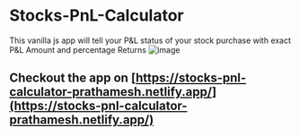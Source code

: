 # Stocks-PnL-Calculator
This vanilla js app will tell your P&amp;L status of your stock purchase with exact P&amp;L Amount and percentage Returns
![image](https://user-images.githubusercontent.com/78253900/194144146-5b59cc7d-0f43-4b14-a2ac-a1dd261316cc.png)
## Checkout the app on [https://stocks-pnl-calculator-prathamesh.netlify.app/](https://stocks-pnl-calculator-prathamesh.netlify.app/)
